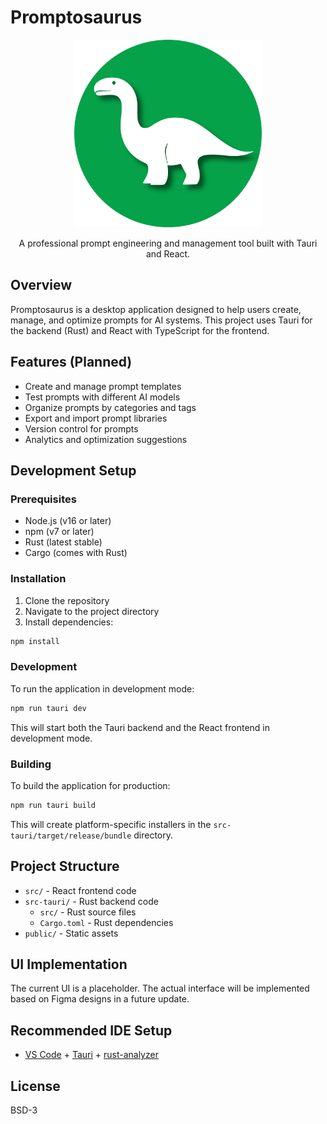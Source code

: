 # Promptosaurus

<div id='header' align='center'>
  <img src='assets/logo/logo.png' width='300'/>
  <p>A professional prompt engineering and management tool built with Tauri and React.</p>
</div>

## Overview

Promptosaurus is a desktop application designed to help users create, manage, and optimize prompts for AI systems. This project uses Tauri for the backend (Rust) and React with TypeScript for the frontend.

## Features (Planned)

- Create and manage prompt templates
- Test prompts with different AI models
- Organize prompts by categories and tags
- Export and import prompt libraries
- Version control for prompts
- Analytics and optimization suggestions

## Development Setup

### Prerequisites

- Node.js (v16 or later)
- npm (v7 or later)
- Rust (latest stable)
- Cargo (comes with Rust)

### Installation

1. Clone the repository
2. Navigate to the project directory
3. Install dependencies:

```bash
npm install
```

### Development

To run the application in development mode:

```bash
npm run tauri dev
```

This will start both the Tauri backend and the React frontend in development mode.

### Building

To build the application for production:

```bash
npm run tauri build
```

This will create platform-specific installers in the `src-tauri/target/release/bundle` directory.

## Project Structure

- `src/` - React frontend code
- `src-tauri/` - Rust backend code
  - `src/` - Rust source files
  - `Cargo.toml` - Rust dependencies
- `public/` - Static assets

## UI Implementation

The current UI is a placeholder. The actual interface will be implemented based on Figma designs in a future update.

## Recommended IDE Setup

- [VS Code](https://code.visualstudio.com/) + [Tauri](https://marketplace.visualstudio.com/items?itemName=tauri-apps.tauri-vscode) + [rust-analyzer](https://marketplace.visualstudio.com/items?itemName=rust-lang.rust-analyzer)

## License
BSD-3 
